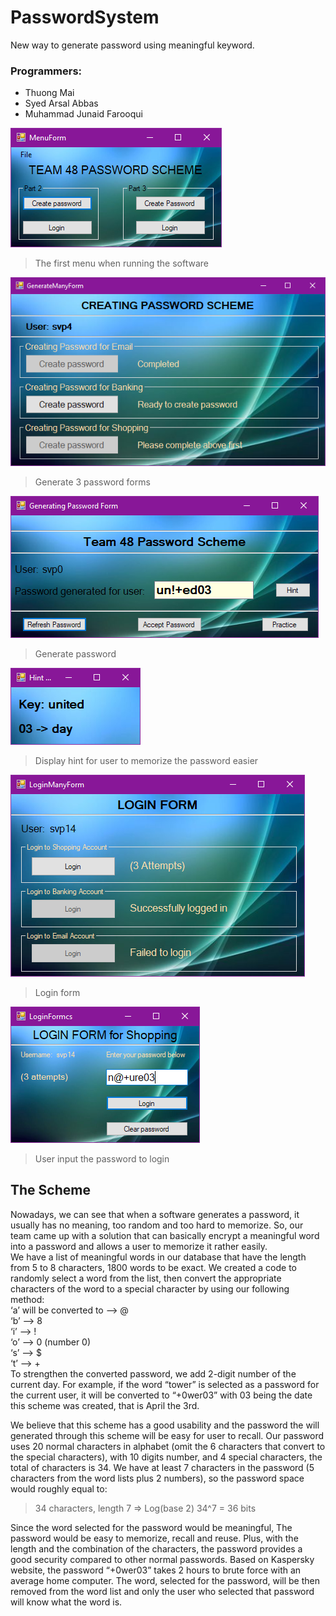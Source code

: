 # PasswordSystem  
New way to generate password using meaningful keyword.  

### Programmers:
* Thuong Mai
* Syed Arsal Abbas
* Muhammad Junaid Farooqui

![Main Menu](https://github.com/ThuongMai3004/PasswordSystem/blob/master/images/image6.png?raw=true)  
>The first menu when running the software  


![Register Form](https://github.com/ThuongMai3004/PasswordSystem/blob/master/images/image1.png?raw=true)  
>Generate 3 password forms  


![Register Help Form](https://github.com/ThuongMai3004/PasswordSystem/blob/master/images/image28.png?raw=true)  
>Generate password


![Hint Form](https://github.com/ThuongMai3004/PasswordSystem/blob/master/images/image36.png?raw=true)  
> Display hint for user to memorize the password easier


![Login Many Form](https://github.com/ThuongMai3004/PasswordSystem/blob/master/images/image22.png?raw=true)
>Login form 


![Login Form](https://github.com/ThuongMai3004/PasswordSystem/blob/master/images/image34.png?raw=true) 
>User input the password to login



## The Scheme  
Nowadays, we can see that when a software generates a password, it usually has no meaning, too random and too hard to memorize. So, our team came up with a solution that can basically encrypt a meaningful word into a password and allows a user to memorize it rather easily.  
We have a list of meaningful words in our database that have the length from 5 to 8 characters, 1800 words to be exact. We created a code to randomly select a word from the list, then convert the appropriate characters of the word to a special character by using our following method:  
‘a’ will be converted to --> @  
‘b’ --> 8  
‘i’ --> !  
‘o’ --> 0 (number 0)  
‘s’ --> $  
‘t’ --> +  
To strengthen the converted password, we add 2-digit number of the current day. For example, if the word “tower” is selected as a password for the current user, it will be converted to “+0wer03” with 03 being the date this scheme was created, that is April the 3rd.
  
We believe that this scheme has a good usability and the password the will generated through this scheme will be easy for user to recall. Our password uses 20 normal characters in alphabet (omit the 6 characters that convert to the special characters), with 10 digits number, and 4 special characters, the total of characters is 34. We have at least 7 characters in the password (5 characters from the word lists plus 2 numbers), so the password space would roughly equal to:  

> 34 characters, length 7 => Log(base 2) 34^7 = 36 bits
                              		
Since the word selected for the password would be meaningful, The password would be easy to memorize, recall and reuse. Plus, with the length and the combination of the characters, the password provides a good security compared to other normal passwords. Based on Kaspersky website, the password “+0wer03” takes 2 hours to brute force with an average home computer. The word, selected for the password, will be then removed from the word list and only the user who selected that password will know what the word is.

